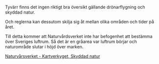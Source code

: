 Tyvärr finns det ingen riktigt bra översikt gällande drönarflygning och skyddad natur. 

Och reglerna kan dessutom skilja sig åt mellan olika områden och tider på året. 

Till detta kommer att Naturvårdsverket inte har befogenhet att bestämma över Sveriges luftrum. Så det är en gråarea var luftrum börjar och naturområde slutar i höjd över marken. 

[Naturvårsverket - Kartverkyget, Skyddad natur](https://skyddadnatur.naturvardsverket.se/)

